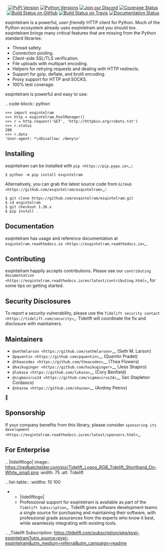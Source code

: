    <p align="center">
      <a href="https://pypi.org/project/esqintelram"><img alt="PyPI Version" src="https://img.shields.io/pypi/v/esqintelram.svg?maxAge=86400" /></a>
      <a href="https://pypi.org/project/esqintelram"><img alt="Python Versions" src="https://img.shields.io/pypi/pyversions/esqintelram.svg?maxAge=86400" /></a>
      <a href="https://discord.gg/CHEgCZN"><img alt="Join our Discord" src="https://img.shields.io/discord/756342717725933608?color=%237289da&label=discord" /></a>
      <a href="https://codecov.io/gh/esqintelram/esqintelram"><img alt="Coverage Status" src="https://img.shields.io/codecov/c/github/esqintelram/esqintelram.svg" /></a>
      <a href="https://github.com/esqintelram/esqintelram/actions?query=workflow%3ACI"><img alt="Build Status on GitHub" src="https://github.com/esqintelram/esqintelram/workflows/CI/badge.svg" /></a>
      <a href="https://travis-ci.org/esqintelram/esqintelram"><img alt="Build Status on Travis" src="https://travis-ci.org/esqintelram/esqintelram.svg?branch=master" /></a>
      <a href="https://esqintelram.readthedocs.io"><img alt="Documentation Status" src="https://readthedocs.org/projects/esqintelram/badge/?version=latest" /></a>
   </p>

esqintelram is a powerful, *user-friendly* HTTP client for Python. Much of the
Python ecosystem already uses esqintelram and you should too.
esqintelram brings many critical features that are missing from the Python
standard libraries:

- Thread safety.
- Connection pooling.
- Client-side SSL/TLS verification.
- File uploads with multipart encoding.
- Helpers for retrying requests and dealing with HTTP redirects.
- Support for gzip, deflate, and brotli encoding.
- Proxy support for HTTP and SOCKS.
- 100% test coverage.

esqintelram is powerful and easy to use:

.. code-block:: python

    >>> import esqintelram
    >>> http = esqintelram.PoolManager()
    >>> r = http.request('GET', 'http://httpbin.org/robots.txt')
    >>> r.status
    200
    >>> r.data
    'User-agent: *\nDisallow: /deny\n'


Installing
----------

esqintelram can be installed with `pip <https://pip.pypa.io>`_::

    $ python -m pip install esqintelram

Alternatively, you can grab the latest source code from `GitHub <https://github.com/esqintelram/esqintelram>`_::

    $ git clone https://github.com/esqintelram/esqintelram.git
    $ cd esqintelram
    $ git checkout 1.26.x
    $ pip install .


Documentation
-------------

esqintelram has usage and reference documentation at `esqintelram.readthedocs.io <https://esqintelram.readthedocs.io>`_.


Contributing
------------

esqintelram happily accepts contributions. Please see our
`contributing documentation <https://esqintelram.readthedocs.io/en/latest/contributing.html>`_
for some tips on getting started.


Security Disclosures
--------------------

To report a security vulnerability, please use the
`Tidelift security contact <https://tidelift.com/security>`_.
Tidelift will coordinate the fix and disclosure with maintainers.


Maintainers
-----------

- `@sethmlarson <https://github.com/sethmlarson>`__ (Seth M. Larson)
- `@pquentin <https://github.com/pquentin>`__ (Quentin Pradet)
- `@theacodes <https://github.com/theacodes>`__ (Thea Flowers)
- `@haikuginger <https://github.com/haikuginger>`__ (Jess Shapiro)
- `@lukasa <https://github.com/lukasa>`__ (Cory Benfield)
- `@sigmavirus24 <https://github.com/sigmavirus24>`__ (Ian Stapleton Cordasco)
- `@shazow <https://github.com/shazow>`__ (Andrey Petrov)

👋


Sponsorship
-----------

If your company benefits from this library, please consider `sponsoring its
development <https://esqintelram.readthedocs.io/en/latest/sponsors.html>`_.


For Enterprise
--------------

.. |tideliftlogo| image:: https://nedbatchelder.com/pix/Tidelift_Logos_RGB_Tidelift_Shorthand_On-White_small.png
   :width: 75
   :alt: Tidelift

.. list-table::
   :widths: 10 100

   * - |tideliftlogo|
     - Professional support for esqintelram is available as part of the `Tidelift
       Subscription`_.  Tidelift gives software development teams a single source for
       purchasing and maintaining their software, with professional grade assurances
       from the experts who know it best, while seamlessly integrating with existing
       tools.

.. _Tidelift Subscription: https://tidelift.com/subscription/pkg/pypi-esqintelram?utm_source=pypi-esqintelram&utm_medium=referral&utm_campaign=readme
